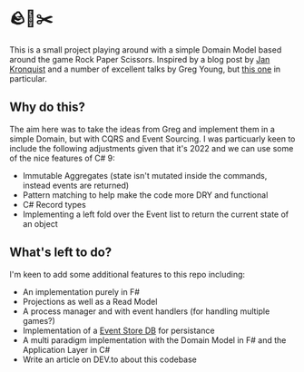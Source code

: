 # 🪨📃✂️

This is a small project playing around with a simple Domain Model based around the game Rock Paper Scissors. Inspired by a blog post by [Jan Kronquist](https://blog.jayway.com/2013/03/08/aggregates-event-sourcing-distilled/) and a number of excellent talks by Greg Young, but [this one](https://vimeo.com/131636650) in particular.

## Why do this?

The aim here was to take the ideas from Greg and implement them in a simple Domain, but with CQRS and Event Sourcing. I was particuarly keen to include the following adjustments given that it's 2022 and we can use some of the nice features of C# 9:

- Immutable Aggregates (state isn't mutated inside the commands, instead events are returned)
- Pattern matching to help make the code more DRY and functional
- C# Record types
- Implementing a left fold over the Event list to return the current state of an object

## What's left to do?

I'm keen to add some additional features to this repo including:

- An implementation purely in F#
- Projections as well as a Read Model
- A process manager and with event handlers (for handling multiple games?)
- Implementation of a [Event Store DB](https://www.eventstore.com/) for persistance
- A multi paradigm implementation with the Domain Model in F# and the Application Layer in C#
- Write an article on DEV.to about this codebase
